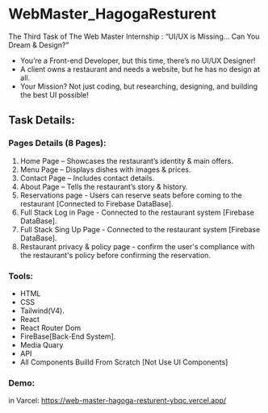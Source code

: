 
# WebMaster_HagogaResturent
The Third Task of The Web Master Internship :  “UI/UX is Missing… Can You Dream &amp;  Design?” 
- You’re a Front-end Developer, but this time, there’s no UI/UX  Designer!  
- A client owns a restaurant and needs a website, but he has no  design at all.  
- Your Mission? Not just coding, but researching, designing,  and building the best UI possible!

## Task Details:
 ### Pages Details (8 Pages):
 1. Home Page – Showcases the restaurant’s identity & main offers.
 2. Menu Page – Displays dishes with images & prices.
 3. Contact Page – Includes contact details.
 4. About Page – Tells the restaurant’s story & history.
 5. Reservations page - Users can reserve seats before coming to the restaurant [Connected to Firebase DataBase].
 6. Full Stack Log in Page - Connected to the restaurant system [Firebase DataBase].
 7. Full Stack Sing Up Page - Connected to the restaurant system [Firebase DataBase].
 8. Restaurant privacy & policy page - confirm the user's compliance with the restaurant's policy before confirming the reservation.
### Tools:
- HTML
- CSS
- Tailwind(V4).
- React
- React Router Dom
- FireBase[Back-End System].
- Media Quary
- API
- All Components Builld From Scratch [Not Use UI Components]
### Demo: 
in Varcel: https://web-master-hagoga-resturent-ybqc.vercel.app/
